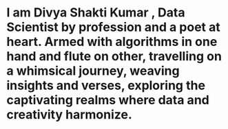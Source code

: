 # I am Divya Shakti Kumar , Data Scientist by profession and a poet at heart. Armed with algorithms in one hand and flute on other, travelling on a whimsical journey, weaving insights and verses, exploring the captivating realms where data and creativity harmonize. 
